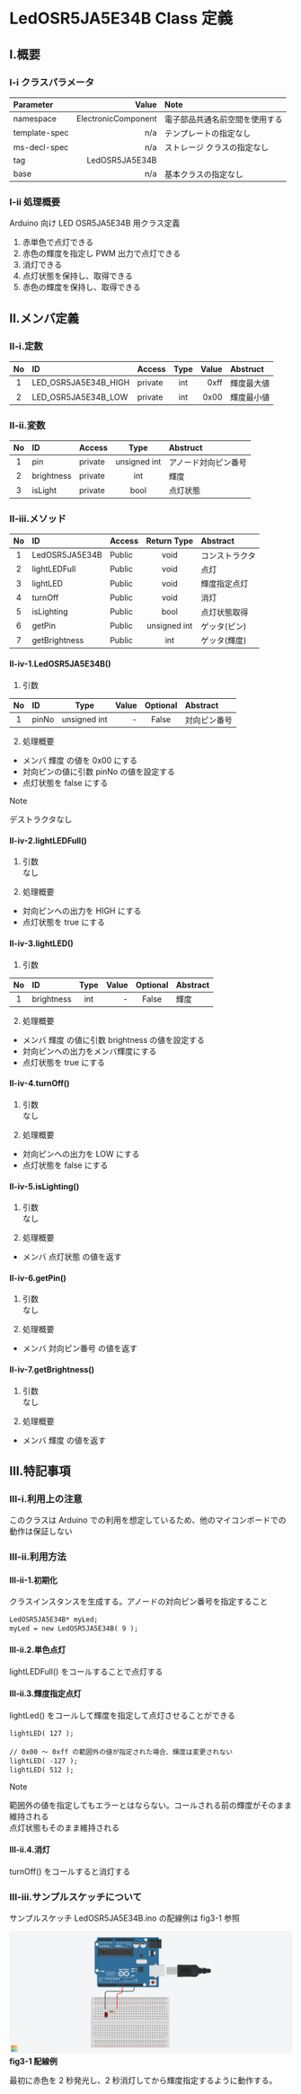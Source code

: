 # LedOSR5JA5E34B Class 定義
## Ⅰ.概要
### Ⅰ-ⅰ クラスパラメータ

|Parameter |Value |Note |
|:---|---:|:---|
|namespace |ElectronicComponent |電子部品共通名前空間を使用する |
|template-spec |n/a |テンプレートの指定なし |
|ms-decl-spec |n/a |ストレージ クラスの指定なし |
|tag |LedOSR5JA5E34B | |
|base |n/a |基本クラスの指定なし |

### Ⅰ-ⅱ 処理概要
Arduino 向け LED OSR5JA5E34B 用クラス定義  
1. 赤単色で点灯できる
2. 赤色の輝度を指定し PWM 出力で点灯できる
3. 消灯できる
4. 点灯状態を保持し、取得できる
5. 赤色の輝度を保持し、取得できる

## Ⅱ.メンバ定義
### Ⅱ-ⅰ.定数
|No |ID |Access |Type |Value |Abstruct |
|:---:|:---|:---|:---:|---:|:---|
|1 |LED_OSR5JA5E34B_HIGH |private |int |0xff |輝度最大値 |
|2 |LED_OSR5JA5E34B_LOW |private |int |0x00 |輝度最小値 |

### Ⅱ-ⅱ.変数
|No |ID |Access |Type |Abstruct |
|:---:|:---|:---|:---:|:---|
|1 |pin |private |unsigned int |アノード対向ピン番号 | 
|2 |brightness |private |int |輝度 | 
|3 |isLight |private |bool |点灯状態 | 

### Ⅱ-ⅲ.メソッド
|No |ID |Access |Return Type |Abstract |
|:---:|:---|:---|:---:|:---|
|1 |LedOSR5JA5E34B |Public |void |コンストラクタ |
|2 |lightLEDFull |Public |void |点灯 |
|3 |lightLED |Public |void |輝度指定点灯 |
|4 |turnOff |Public |void |消灯 |
|5 |isLighting |Public |bool |点灯状態取得 |
|6 |getPin |Public |unsigned int |ゲッタ(ピン) |
|7 |getBrightness |Public |int |ゲッタ(輝度) |

#### Ⅱ-ⅳ-1.LedOSR5JA5E34B()
1. 引数

|No |ID |Type |Value |Optional |Abstract |
|:---:|:---|:---:|---:|:---:|:---|
|1 |pinNo |unsigned int |- |False |対向ピン番号 |

2. 処理概要
* メンバ 輝度 の値を 0x00 にする
* 対向ピンの値に引数 pinNo の値を設定する
* 点灯状態を false にする

> [!NOTE]
> デストラクタなし  

#### Ⅱ-ⅳ-2.lightLEDFull()
1. 引数  
なし  

2. 処理概要
* 対向ピンへの出力を HIGH にする
* 点灯状態を true にする

#### Ⅱ-ⅳ-3.lightLED()
1. 引数

|No |ID |Type |Value |Optional |Abstract |
|:---:|:---|:---:|---:|:---:|:---|
|1 |brightness |int |- |False |輝度 |

2. 処理概要
* メンバ 輝度 の値に引数 brightness の値を設定する
* 対向ピンへの出力をメンバ輝度にする
* 点灯状態を true にする

#### Ⅱ-ⅳ-4.turnOff()
1. 引数  
なし  

2. 処理概要
* 対向ピンへの出力を LOW にする
* 点灯状態を false にする

#### Ⅱ-ⅳ-5.isLighting()
1. 引数  
なし  

2. 処理概要
* メンバ 点灯状態 の値を返す

#### Ⅱ-ⅳ-6.getPin()
1. 引数  
なし  

2. 処理概要
* メンバ 対向ピン番号 の値を返す

#### Ⅱ-ⅳ-7.getBrightness()
1. 引数  
なし  

2. 処理概要
* メンバ 輝度 の値を返す
  
## Ⅲ.特記事項
### Ⅲ-ⅰ.利用上の注意
このクラスは Arduino での利用を想定しているため、他のマイコンボードでの動作は保証しない  

### Ⅲ-ⅱ.利用方法
#### Ⅲ-ⅱ-1.初期化
クラスインスタンスを生成する。アノードの対向ピン番号を指定すること

```
LedOSR5JA5E34B* myLed;
myLed = new LedOSR5JA5E34B( 9 );
```

#### Ⅲ-ⅱ.2.単色点灯
lightLEDFull() をコールすることで点灯する

#### Ⅲ-ⅱ.3.輝度指定点灯
lightLed() をコールして輝度を指定して点灯させることができる

```
lightLED( 127 );

// 0x00 ～ 0xff の範囲外の値が指定された場合、輝度は変更されない
lightLED( -127 );
lightLED( 512 );
```

> [!NOTE]
> 範囲外の値を指定してもエラーとはならない。コールされる前の輝度がそのまま維持される  
> 点灯状態もそのまま維持される 

#### Ⅲ-ⅱ.4.消灯
turnOff() をコールすると消灯する

### Ⅲ-ⅲ.サンプルスケッチについて
サンプルスケッチ LedOSR5JA5E34B.ino の配線例は fig3-1 参照  

![figure3-1](./img/LedOSR5JA5E34B.png)
**fig3-1 配線例**

最初に赤色を 2 秒発光し、2 秒消灯してから輝度指定するように動作する。
